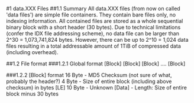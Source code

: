 #1 data.XXX Files
##1.1 Summary
All data.XXX files (from now on called 'data files') are simple file containers.
They contain bare files only, no indexing information. All contained files are stored as a whole sequential binary block with a short header (30 bytes).
Due to technical limitations (confer the IDX file addressing scheme), no data file can be larger than 2^30 = 1,073,741,824 bytes.
However, there can be up to 2^10 = 1,024 data files resulting in a total addressable amount of 1TiB of compressed data (including overhead).

##1.2 File format
###1.2.1 Global format
	[Block] [Block] [Block] .... [Block]

###1.2.2 [Block] format
	16 Byte - MD5 Checksum (not sure of what, probably the header?)
	4  Byte - Size of entire block (including above checksum) in bytes [LE]
	10 Byte - Unknown
	[Data]  -  Length: Size of entire block minus 30 bytes